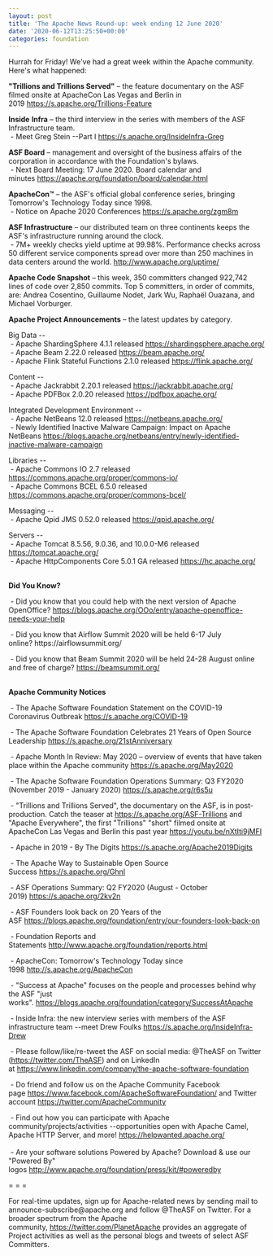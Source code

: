 ```yaml
---
layout: post
title: 'The Apache News Round-up: week ending 12 June 2020'
date: '2020-06-12T13:25:50+00:00'
categories: foundation
---
```

<p></p><p></p><p></p><p>Hurrah for Friday! We've had a great week within the Apache community. Here's what happened:</p><p><span class="il"><b>"Trillions and Trillions Served"</b> – the feature documentary on the ASF filmed onsite at ApacheCon Las Vegas and Berlin in 2019&nbsp;</span><a href="https://s.apache.org/Trillions-Feature" target="_blank" style="background-color: rgb(255, 255, 255);">https://s.apache.org/Trillions-Feature</a><span class="il">&nbsp;</span><br></p><p><span class="il" style="font-weight: bold;">Inside</span> <span class="il" style="font-weight: bold;">Infra</span>&nbsp;– the third interview in the series with members of the ASF Infrastructure team.<br>
&nbsp;- Meet Greg Stein --Part I <a href="https://s.apache.org/InsideInfra-Greg" target="_blank">https://s.apache.org/InsideInfra-Greg</a></p><span style="font-weight: 700;">ASF Board</span>&nbsp;– management and oversight of the business affairs of the corporation in accordance with the Foundation's bylaws.<br>&nbsp;- Next Board Meeting: 17 June 2020. Board calendar and minutes&nbsp;<a href="https://apache.org/foundation/board/calendar.html" target="_blank">https://apache.org/foundation/board/calendar.html</a><p></p><p><span style="font-weight: 700;">ApacheCon™</span>&nbsp;– the ASF's official global conference series, bringing Tomorrow's Technology Today since 1998.<br>&nbsp;- Notice on Apache 2020 Conferences&nbsp;<a href="https://s.apache.org/zgm8m" target="_blank">https://s.apache.org/zgm8m</a> <br></p><p><span style="font-weight: 700;">ASF Infrastructure</span>&nbsp;– our distributed team on three continents keeps the ASF's infrastructure running around the clock.<br>&nbsp;-
 7M+ weekly checks yield uptime at 99.98%. Performance checks across 50
 different service components spread over more than 250 machines in data
 centers around the world.&nbsp;<a href="http://www.apache.org/uptime/" target="_blank">http://www.apache.org/uptime/</a><br></p><p><span style="font-weight: 700;">Apache Code Snapshot</span>&nbsp;– <span style="font-size: 14px;">this week, 350 committers changed 922,742 lines of code over 2,850 commits. Top 5 committers, in order of commits, are: Andrea Cosentino, Guillaume Nodet, Jark Wu, Raphaël Ouazana, and Michael Vorburger.&nbsp;</span>&nbsp; &nbsp; &nbsp; &nbsp; &nbsp; &nbsp;&nbsp;</p><p><span style="font-weight: 700;">Apache Project Announcements</span>&nbsp;– the latest updates by category.</p><p>Big Data --<br>&nbsp;- Apache ShardingSphere 4.1.1 released <a href="https://shardingsphere.apache.org/" target="_blank">https://shardingsphere.apache.org/</a><br>&nbsp;- Apache Beam 2.22.0 released <a href="https://beam.apache.org/" target="_blank">https://beam.apache.org/</a><br>&nbsp;- Apache Flink Stateful Functions 2.1.0 released <a href="https://flink.apache.org/" rel="noreferrer" target="_blank" data-saferedirecturl="https://www.google.com/url?q=https://flink.apache.org/&amp;source=gmail&amp;ust=1591980467604000&amp;usg=AFQjCNH-bfeXM4BUEaOOE1qHCcVIwrpHNA">https://<span class="il">flink</span>.apache.org/</a></p><p>Content --<br>&nbsp;- Apache Jackrabbit 2.20.1 released <a href="https://jackrabbit.apache.org/" target="_blank">https://jackrabbit.apache.org/</a><br>&nbsp;- Apache PDFBox 2.0.20 released <a href="https://pdfbox.apache.org/" target="_blank">https://pdfbox.apache.org/</a><br></p><p>
</p><p>Integrated Development Environment --<br>&nbsp;- Apache NetBeans 12.0 released <a href="https://netbeans.apache.org/" target="_blank">https://netbeans.apache.org/</a><a href="https://netbeans.apache.org/" target="_blank"></a><br>&nbsp;-&nbsp;Newly Identified Inactive Malware Campaign: Impact on Apache NetBeans&nbsp;<a href="https://blogs.apache.org/netbeans/entry/newly-identified-inactive-malware-campaign" target="_blank">https://blogs.apache.org/netbeans/entry/newly-identified-inactive-malware-campaign</a><a href="https://blogs.apache.org/netbeans/entry/newly-identified-inactive-malware-campaign"></a>&nbsp;</p>Libraries --<br>&nbsp;- Apache Commons IO 2.7 released <a href="https://commons.apache.org/proper/commons-io/" target="_blank">https://commons.apache.org/proper/commons-io/</a><br>&nbsp;- Apache Commons BCEL 6.5.0 released <a href="https://commons.apache.org/proper/commons-bcel/" target="_blank">https://commons.apache.org/proper/commons-bcel/</a><br><p></p><p>Messaging --<br>&nbsp;- Apache Qpid JMS 0.52.0 released <a href="https://qpid.apache.org/" target="_blank">https://qpid.apache.org/</a></p><p>Servers --<br>
&nbsp;- Apache <span class="il">Tomcat</span> 8.5.56, 9.0.36, and 10.0.0-M6 released <a href="https://tomcat.apache.org/" rel="noreferrer" target="_blank" data-saferedirecturl="https://www.google.com/url?q=https://tomcat.apache.org/&amp;source=gmail&amp;ust=1591980466314000&amp;usg=AFQjCNH8GgzDDPhex95BBebxoZrn5Lcxzw">https://<span class="il">tomcat</span>.apache.org/</a><br>&nbsp;- Apache <span class="il">HttpComponents</span> Core 5.0.1 GA released <a href="https://hc.apache.org/" rel="noreferrer" target="_blank" data-saferedirecturl="https://www.google.com/url?q=https://hc.apache.org/&amp;source=gmail&amp;ust=1591981619118000&amp;usg=AFQjCNFiKH7U93joSEE6NBYJK7kRCweQdw">https://hc.apache.org/</a></p><p><span style="font-weight: 700;"><br>Did You Know?</span></p><p>&nbsp;- Did you know that you could help with the next version of Apache OpenOffice?&nbsp;<a href="https://blogs.apache.org/OOo/entry/apache-openoffice-needs-your-help" target="_blank">https://blogs.apache.org/OOo/entry/apache-openoffice-needs-your-help</a>&nbsp;</p><p>&nbsp;- Did you know that Airflow Summit 2020 will be held 6-17 July online?&nbsp;https://airflowsummit.org/&nbsp;&nbsp;<br></p><p>&nbsp;- Did you know that Beam Summit 2020 will be held 24-28 August online and free of charge?&nbsp;<a href="https://beamsummit.org/" target="_blank" style="background-color: rgb(255, 255, 255);">https://beamsummit.org/</a><br>&nbsp;</p><p><span style="font-weight: 700;">Apache Community Notices</span></p><p>&nbsp;- The Apache Software Foundation Statement on the COVID-19 Coronavirus Outbreak&nbsp;<a href="https://s.apache.org/COVID-19" target="_blank">https://s.apache.org/COVID-19</a>&nbsp;&nbsp;</p><p>&nbsp;- The Apache Software Foundation Celebrates 21 Years of Open Source Leadership&nbsp;<a href="https://s.apache.org/21stAnniversary" rel="noreferrer" target="_blank" data-saferedirecturl="https://www.google.com/url?q=https://s.apache.org/21stAnniversary&amp;source=gmail&amp;ust=1586580638108000&amp;usg=AFQjCNHhBfHrSsg8TFX4Lwsa4GFZdonhcA">https://s.apache.org/21stAnniv<wbr>ersary</a></p><p>&nbsp;- Apache Month In Review: May 2020 – overview of events that have taken place within the Apache community <a href="https://s.apache.org/May2020" target="_blank">https://s.apache.org/May2020</a></p><p>&nbsp;- The Apache Software Foundation Operations Summary: Q3 FY2020 (November 2019 - January 2020)&nbsp;<a href="https://s.apache.org/r6s5u" target="_blank">https://s.apache.org/r6s5u</a>&nbsp;&nbsp;</p><p>&nbsp;- "Trillions and Trillions Served", the documentary on the ASF, is in post-production. Catch the teaser at <a href="https://s.apache.org/ASF-Trillions" target="_blank">https://s.apache.org/ASF-Trillions</a>&nbsp;and "Apache Everywhere",  the&nbsp;first "Trillions" "short" filmed onsite at 
ApacheCon Las Vegas and Berlin this past year <a href="https://youtu.be/nXtIti9jMFI" target="_blank">https://youtu.be/nXtIti9jMFI</a></p><p>&nbsp;- Apache in 2019 - By The Digits&nbsp;<a href="https://s.apache.org/Apache2019Digits">https://s.apache.org/Apache2019Digits</a></p><p>&nbsp;- The Apache Way to Sustainable Open Source Success&nbsp;<a href="https://s.apache.org/GhnI">https://s.apache.org/GhnI</a></p><p>&nbsp;- ASF Operations Summary: Q2 FY2020 (August - October 2019)&nbsp;<a href="https://s.apache.org/2kv2n">https://s.apache.org/2kv2n</a></p><p>&nbsp;- ASF Founders look back on 20 Years of the ASF&nbsp;<a href="https://blogs.apache.org/foundation/entry/our-founders-look-back-on" target="_blank">https://blogs.apache.org/foundation/entry/our-founders-look-back-on</a><br></p><p>&nbsp;- Foundation Reports and Statements&nbsp;<a href="http://www.apache.org/foundation/reports.html">http://www.apache.org/foundation/reports.html</a></p><p>&nbsp;- ApacheCon: Tomorrow's Technology Today since 1998&nbsp;<a href="http://s.apache.org/ApacheCon">http://s.apache.org/ApacheCon</a></p><p>&nbsp;- "Success at Apache" focuses on the people and processes behind why the ASF "just works".&nbsp;<a href="https://blogs.apache.org/foundation/category/SuccessAtApache" target="_blank">https://blogs.apache.org/foundation/category/SuccessAtApache</a><br></p><div><p>&nbsp;- Inside Infra: the new interview series with members of the ASF infrastructure team --meet Drew Foulks <a href="https://s.apache.org/InsideInfra-Drew" rel="noreferrer" target="_blank" data-saferedirecturl="https://www.google.com/url?q=https://s.apache.org/InsideInfra-Drew&amp;source=gmail&amp;ust=1588339104628000&amp;usg=AFQjCNF9dVEn48pV7o9HBG14sP9uprU8Xw">https://s.apache.org/InsideInf<wbr>ra-Drew</a></p><p>&nbsp;- Please follow/like/re-tweet the ASF on social media: @TheASF on Twitter (<a href="https://twitter.com/TheASF">https://twitter.com/TheASF</a>) and on LinkedIn at&nbsp;<a href="https://www.linkedin.com/company/the-apache-software-foundation">https://www.linkedin.com/company/the-apache-software-foundation</a></p><p>&nbsp;- Do friend and follow us on the Apache Community Facebook page&nbsp;<a href="https://www.facebook.com/ApacheSoftwareFoundation/">https://www.facebook.com/ApacheSoftwareFoundation/</a>&nbsp;and Twitter account&nbsp;<a href="https://twitter.com/ApacheCommunity">https://twitter.com/ApacheCommunity</a></p></div><div>&nbsp;-
 Find out how you can participate with Apache 
community/projects/activities --opportunities open with Apache Camel, 
Apache HTTP Server, and more!&nbsp;<a href="https://helpwanted.apache.org/">https://helpwanted.apache.org/</a></div><div><br>&nbsp;- Are your software solutions Powered by Apache? Download &amp; use our "Powered By" logos&nbsp;<a href="http://www.apache.org/foundation/press/kit/#poweredby">http://www.apache.org/foundation/press/kit/#poweredby</a><br></div><p><span class="LrzXr"></span><span class="LrzXr"></span></p><div><p>= = =</p><p>For
 real-time updates, sign up for Apache-related news by sending mail to 
announce-subscribe@apache.org and follow @TheASF on Twitter. For a 
broader spectrum from the Apache community,&nbsp;<a href="https://twitter.com/PlanetApache">https://twitter.com/PlanetApache</a>&nbsp;provides an aggregate of Project activities as well as the personal blogs and tweets of select ASF Committers.</p></div><p></p><p></p><p></p>
